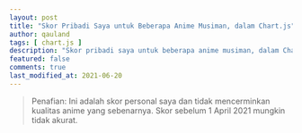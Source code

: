 ```yaml
---
layout: post
title: "Skor Pribadi Saya untuk Beberapa Anime Musiman, dalam Chart.js"
author: qauland
tags: [ chart.js ]
description: "Skor pribadi saya untuk beberapa anime musiman, dalam Chart.js"
featured: false
comments: true
last_modified_at: 2021-06-20
---
```


> Penafian: Ini adalah skor personal saya dan tidak mencerminkan kualitas anime yang sebenarnya. Skor sebelum 1 April 2021 mungkin tidak akurat.

<script src="https://cdnjs.cloudflare.com/ajax/libs/Chart.js/2.8.0/Chart.bundle.js"></script>
<div class="chart-container" style="position: relative; margin: auto; height: 90vh; width: 60vw;">
	<canvas id="canvas"></canvas>
</div>
<script> //Code adapted from https://embed.plnkr.co/JOI1fpgWIS0lvTeLUxUp/
	
    var timeFormat = 'YYMMDD HHmm';
    
	Chart.defaults.global.defaultFontFamily = 'Inter';
	
	function divideVotes(vote) {
		var dvote = vote;
		return dvote.toLocaleString("id-ID");
	}
	
    var config = {
        type:    'line',
        data:    {
            datasets: [
                {
                    label: "Kumo desu ga, Nani ka?",
                    data: [
                    { x: "210107 2030", y: NaN },
                    { x: "210108 2030", y: 7.8 }, //1
                    { x: "210115 2030", y: 7.8 },
                    { x: "210122 2030", y: 7.6 }, //3
                    { x: "210129 2030", y: 7.6 },
                    { x: "210205 2030", y: 7.5 }, //5
                    { x: "210212 2030", y: 7.6 },
                    { x: "210219 2030", y: 7.5 }, //7
                    { x: "210226 2030", y: 7.4 },
                    { x: "210305 2030", y: 7.5 }, //9
                    { x: "210312 2030", y: 7.4 },
                    { x: "210319 2030", y: 7.4 }, //11
                    { x: "210326 2030", y: 7.3 },
                    { x: "210409 2030", y: 7.3 }, //13 - skipped 1 week
                    { x: "210416 2030", y: 7.4 },
                    { x: "210423 2030", y: 7.4 }, //15
                    { x: "210430 2030", y: 7.4 },
                    { x: "210507 2030", y: 7.3 }, //17
                    { x: "210514 2030", y: 7.4 },
                    { x: "210521 2030", y: 7.6 }, //19
                    { x: "210528 2030", y: 7.6 },
                    { x: "210604 2030", y: 7.3 }, //21
                    { x: "210611 2030", y: 7.3 },
                    { x: "210618 2030", y: 7.0 }, //23
                    { x: "210626 2030", y: NaN }
                    ],
                    fill: false,
                    backgroundColor: 'rgba(245,245,245,0.5)',
                    borderColor: 'mediumvioletred',
                    pointBackgroundColor: 'whitesmoke',
                    pointRadius: 3
                },
                {
                    label: "Love Live! Nijigasaki Gakuen School Idol Doukoukai",
                    data: [
                    { x: "201002 2130", y: NaN },
                    { x: "201003 2130", y: 8.5 }, //1
                    { x: "201010 2130", y: 8.6 },
                    { x: "201017 2130", y: 8.6 }, //3
                    { x: "201024 2130", y: 8.5 },
                    { x: "201031 2130", y: 8.4 }, //5
                    { x: "201107 2130", y: 8.5 },
                    { x: "201114 2130", y: 8.5 }, //7
                    { x: "201121 2130", y: 8.4 },
                    { x: "201128 2130", y: 8.3 }, //9
                    { x: "201205 2130", y: 8.1 },
                    { x: "201212 2130", y: 7.9 }, //11
                    { x: "201219 2130", y: 8.0 },
                    { x: "201226 2130", y: 8.1 }, //13
                    { x: "201227 2130", y: NaN }
                    ],
                    fill:  false,
                    backgroundColor: 'rgba(0,100,0,0.5)',
                    borderColor: 'darkgreen',
                    pointBackgroundColor: 'darkgreen',
                    pointRadius: 3
                },
                {
                    label: "Majo no Tabitabi",
                    data: [
                    { x: "201001 2000", y: NaN },
                    { x: "201002 2000", y: 8.3 }, //1
                    { x: "201009 2000", y: 8.3 },
                    { x: "201016 2000", y: 8.5 }, //3
                    { x: "201023 2000", y: 8.6 },
                    { x: "201030 2000", y: 8.5 }, //5
                    { x: "201106 2000", y: 8.6 },
                    { x: "201113 2000", y: 8.5 }, //7
                    { x: "201120 2000", y: 8.8 },
                    { x: "201127 2000", y: 8.8 }, //9
                    { x: "201204 2000", y: 8.7 },
                    { x: "201211 2000", y: 8.9 }, //11
                    { x: "201218 2000", y: 9.1 },
                    { x: "201219 2000", y: NaN }
                    ],
                    fill:  false,
                    backgroundColor: 'rgba(245,245,245,0.5)',
                    borderColor: 'darkgrey',
                    pointBackgroundColor: 'whitesmoke',
                    pointRadius: 3
                },
                {
                    label: "Maou-jou de Oyasumi",
                    data: [
                    { x: "201005 0100", y: NaN },
                    { x: "201006 0100", y: 8.9 }, //1
                    { x: "201013 0100", y: 9.0 },
                    { x: "201020 0100", y: 9.0 }, //3
                    { x: "201027 0100", y: 8.9 },
                    { x: "201103 0100", y: 8.9 }, //5
                    { x: "201110 0100", y: 9.0 },
                    { x: "201117 0100", y: 9.0 }, //7
                    { x: "201124 0100", y: 9.0 },
                    { x: "201201 0100", y: 9.1 }, //9
                    { x: "201208 0100", y: 9.1 },
                    { x: "201215 0100", y: 9.0 }, //11
                    { x: "201222 0100", y: 9.1 },
                    { x: "201223 0100", y: NaN }
                    ],
                    fill:  false,
                    backgroundColor: 'rgba(221,160,221,0.5)',
                    borderColor: 'plum',
                    pointBackgroundColor: 'plum',
                    pointRadius: 3
                },
                {
                    label: "Non Non Biyori Nonstop",
                    data: [
                    { x: "210110 0035", y: NaN },
                    { x: "210111 0050", y: 9.3 }, //1
                    { x: "210118 0035", y: 9.2 },
                    { x: "210125 0035", y: 9.3 }, //3
                    { x: "210201 0035", y: 9.3 },
                    { x: "210208 0035", y: 9.3 }, //5
                    { x: "210215 0035", y: 9.3 },
                    { x: "210222 0035", y: 9.3 }, //7
                    { x: "210301 0035", y: 9.3 },
                    { x: "210308 0035", y: 9.2 }, //9
                    { x: "210315 0035", y: 9.3 },
                    { x: "210322 0035", y: 9.3 }, //11
                    { x: "210329 0035", y: 9.4 },
                    { x: "210330 0035", y: NaN }
                    ],
                    fill:  false,
                    backgroundColor: 'rgba(147,112,219,0.5)',
                    borderColor: 'mediumpurple',
                    pointBackgroundColor: 'mediumpurple',
                    pointRadius: 3
                },
                {
                    label: "PUI PUI MOLCAR",
                    data: [
                    { x: "210104 0630", y: NaN },
                    { x: "210105 0630", y: 8.2 }, //1
                    { x: "210112 0630", y: 8.2 },
                    { x: "210119 0630", y: 8.1 }, //3
                    { x: "210126 0630", y: 8.2 },
                    { x: "210202 0630", y: 8.2 }, //5
                    { x: "210209 0630", y: 8.3 },
                    { x: "210216 0630", y: 8.4 }, //7
                    { x: "210223 0630", y: 8.4 },
                    { x: "210303 0630", y: 8.3 }, //9
                    { x: "210310 0630", y: 8.4 },
                    { x: "210317 0630", y: 8.5 }, //11
                    { x: "210324 0630", y: 8.5 },
                    { x: "210323 0630", y: NaN }
                    ],
                    fill:  false,
                    backgroundColor: 'rgba(210,180,140,0.5)',
                    borderColor: 'tan',
                    pointBackgroundColor: 'tan',
                    pointRadius: 3
                },
                {
                    label: "Seijo no Maryoku wa Bannou desu",
                    data: [
                    { x: "210405 2230", y: NaN },
                    { x: "210406 2230", y: 8.4 }, //1
                    { x: "210413 2230", y: 8.5 },
                    { x: "210420 2230", y: 8.4 }, //3
                    { x: "210427 2230", y: 8.3 },
                    { x: "210504 2230", y: 8.4 }, //5
                    { x: "210511 2230", y: 8.4 },
                    { x: "210518 2230", y: 8.5 }, //7
                    { x: "210525 2230", y: 8.7 },
                    { x: "210601 2230", y: 8.7 }, //9
                    { x: "210608 2230", y: 8.9 },
                    { x: "210615 2230", y: 8.8 }, //11
                    { x: "210623 2230", y: NaN }
                    ],
                    fill:  false,
                    backgroundColor: 'rgba(160,82,45,0.5)',
                    borderColor: 'sienna',
                    pointBackgroundColor: 'sienna',
                    pointRadius: 3
                },
                {
                    label: "Slime Taoshite 300-nen, Shiranai Uchi ni Level Max ni Nattemashita",
                    data: [
                    { x: "210409 2000", y: NaN },
                    { x: "210410 2000", y: 8.5 }, //1
                    { x: "210417 2000", y: 8.5 },
                    { x: "210424 2000", y: 7.7 }, //3
                    { x: "210501 2000", y: 7.5 },
                    { x: "210508 2000", y: 7.6 }, //5
                    { x: "210515 2000", y: 7.3 },
                    { x: "210522 2000", y: 6.8 }, //7
                    { x: "210529 2000", y: 6.3 },
                    { x: "210605 2000", y: 6.3 }, //9
                    { x: "210612 2000", y: 6.3 },
                    { x: "210619 2000", y: 6.3 }, //11
                    { x: "210427 2000", y: NaN }
                    ],
                    fill:  false,
                    backgroundColor: 'rgba(125,251,152,0.5)',
                    borderColor: 'skyblue',
                    pointBackgroundColor: 'palegreen',
                    pointRadius: 3
                },
                {
                    label: "Super Cub",
                    data: [
                    { x: "210406 2200", y: NaN },
                    { x: "210407 2200", y: 8.6 }, //1
                    { x: "210414 2200", y: 8.6 },
                    { x: "210421 2200", y: 8.5 }, //3
                    { x: "210428 2200", y: 8.6 },
                    { x: "210505 2200", y: 8.6 }, //5
                    { x: "210512 2200", y: 8.7 },
                    { x: "210519 2200", y: 8.7 }, //7
                    { x: "210526 2200", y: 8.8 },
                    { x: "210602 2200", y: 8.9 }, //9
                    { x: "210609 2200", y: 9.0 },
                    { x: "210616 2200", y: 9.0 }, //11
                    { x: "210624 2200", y: NaN }
                    ],
                    fill:  false,
                    backgroundColor: 'rgba(0,0,0,0.5)',
                    borderColor: 'black',
                    pointBackgroundColor: 'black',
                    pointRadius: 3
                },
                {
                    label: "Yuru Camp△ Season 2",
                    data: [
                    { x: "210106 2200", y: NaN },
                    { x: "210107 2200", y: 8.7 }, //1
                    { x: "210114 2200", y: 8.8 },
                    { x: "210121 2200", y: 8.6 }, //3
                    { x: "210128 2200", y: 8.7 },
                    { x: "210204 2200", y: 8.7 }, //5
                    { x: "210211 2200", y: 8.7 },
                    { x: "210218 2200", y: 8.9 }, //7
                    { x: "210225 2200", y: 9.0 },
                    { x: "210304 2200", y: 9.1 }, //9
                    { x: "210311 2200", y: 9.2 },
                    { x: "210318 2200", y: 9.1 }, //11
                    { x: "210325 2200", y: 9.2 },
                    { x: "210401 2200", y: 9.1 }, //13
                    { x: "210402 2200", y: NaN }
                    ],
                    fill:  false,
                    backgroundColor: 'rgba(255,110,147,0.5)',
                    borderColor: 'rgb(255,110,147)',
                    pointBackgroundColor: 'rgb(255,110,147)',
                    pointRadius: 3
                }
            ]
        },
        options: {
            maintainAspectRatio: false,
            responsive: true,
            title:      {
                display: true,
                text:    ['Personal Score Progression for Some Seasonal Anime', '(starting from Autumn 2020)'],
                fontSize: 18
            },
            scales:     {
                xAxes: [{
                    type:       "time",
                    time:       {
                        unit: 'month',
                        displayFormats: {
                        	hour: 'DD MMM HH:mm',
                        	day: 'DD MMM YYYY'
                        },
                        unitStepSize: 1,
                        parser: timeFormat,
                        tooltipFormat: 'DD MMM YYYY HH:mm'
                    },
                    scaleLabel: {
                        display:     true,
                        labelString: 'Date aired (in WITA)'
                    }
                }],
                yAxes: [{
                    scaleLabel: {
                        display:     true,
                        labelString: 'Score'
                    },
                    ticks: {
                    	userCallback: function(value) {
                    				return divideVotes(value);
                    	},
                    	min: 5.5,
                    	max: 10.0
                    }
                }]
            },
           tooltips: {  //Code taken from https://github.com/chartjs/Chart.js/issues/411#issuecomment-289196968
                enabled: true,

                callbacks: {
                        label: function (tooltipItems, data) {
                        return data.datasets[tooltipItems.datasetIndex].label + ': ' + tooltipItems.yLabel.toLocaleString("id-ID");
                    }
                }
            },
            elements: {
            	line: {
                	tension: 0 // disables bezier curves
                	
            	}
        	}/*,
        	legend: {
        		labels: {
        			fontSize: 14
        		}
        	}*/
        }
    };

    window.onload = function () {
        var ctx       = document.getElementById("canvas").getContext("2d");
        window.myLine = new Chart(ctx, config);
    }
</script>

